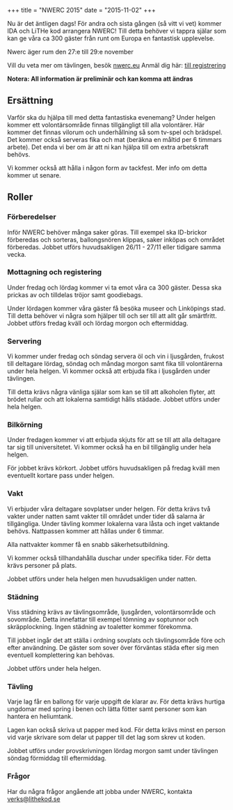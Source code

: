 +++
title = "NWERC 2015"
date  = "2015-11-02"
+++

Nu är det äntligen dags!
För andra och sista gången (så vitt vi vet) kommer IDA och LiTHe kod arrangera NWERC!
Till detta behöver vi tappra själar som kan ge våra ca 300 gäster från runt om Europa en fantastisk upplevelse.

Nwerc äger rum den 27:e till 29:e november

Vill du veta mer om tävlingen, besök [nwerc.eu](http://www.nwerc.eu/)
Anmäl dig här: [till registrering](https://docs.google.com/forms/d/14oMHhiOFVaeLS38A752UxP7-IYNVz3GrdXUeqwmdvNE/viewform?usp=send_form)


**Notera: All information är preliminär och kan komma att ändras**

## Ersättning
Varför ska du hjälpa till med detta fantastiska evenemang?
Under helgen kommer ett volontärsområde finnas tillgängligt till alla volontärer.
Här kommer det finnas vilorum och underhållning så som tv-spel och brädspel.
Det kommer också serveras fika och mat (beräkna en måltid per 6 timmars arbete).
Det enda vi ber om är att ni kan hjälpa till om extra arbetskraft behövs.


Vi kommer också att hålla i någon form av tackfest.
Mer info om detta kommer ut senare.

## Roller

### Förberedelser

Inför NWERC behöver många saker göras.
Till exempel ska ID-brickor förberedas och sorteras, ballongsnören klippas, saker inköpas och området förberedas.
Jobbet utförs huvudsakligen 26/11 - 27/11 eller tidigare samma vecka.

### Mottagning och registering
Under fredag och lördag kommer vi ta emot våra ca 300 gäster.
Dessa ska prickas av och tilldelas tröjor samt goodiebags.


Under lördagen kommer våra gäster få besöka museer och Linköpings stad.
Till detta behöver vi några som hjälper till och ser till att allt går smärtfritt.
Jobbet utförs fredag kväll och lördag morgon och eftermiddag.

### Servering

Vi kommer under fredag och söndag servera öl och vin i ljusgården, frukost till deltagare lördag, söndag och måndag morgon samt fika till volontärerna under hela helgen.
Vi kommer också att erbjuda fika i ljusgården under tävlingen.


Till detta krävs några vänliga själar som kan se till att alkoholen flyter, att brödet rullar och att lokalerna samtidigt hålls städade.
Jobbet utförs under hela helgen.

### Bilkörning

Under fredagen kommer vi att erbjuda skjuts för att se till att alla deltagare tar sig till universitetet.
Vi kommer också ha en bil tillgänglig under hela helgen.


För jobbet krävs körkort.
Jobbet utförs huvudsakligen på fredag kväll men eventuellt kortare pass under helgen.

### Vakt

Vi erbjuder våra deltagare sovplatser under helgen.
För detta krävs två vakter under natten samt vakter till området under tider då salarna är tillgängliga.
Under tävling kommer lokalerna vara låsta och inget vaktande behövs.
Nattpassen kommer att hållas under 6 timmar.

Alla nattvakter kommer få en snabb säkerhetsutbildning.

Vi kommer också tillhandahålla duschar under specifika tider.
För detta krävs personer på plats.

Jobbet utförs under hela helgen men huvudsakligen under natten.

### Städning

Viss städning krävs av tävlingsområde, ljusgården, volontärsområde och sovområde.
Detta innefattar till exempel tömning av soptunnor och skräpplockning.
Ingen städning av toaletter kommer förekomma.

Till jobbet ingår det att ställa i ordning sovplats och tävlingsområde före och efter användning.
De gäster som sover över förväntas städa efter sig men eventuell komplettering kan behövas.

Jobbet utförs under hela helgen.

### Tävling

Varje lag får en ballong för varje uppgift de klarar av.
För detta krävs hurtiga ungdomar med spring i benen och lätta fötter samt personer som kan hantera en heliumtank.

Lagen kan också skriva ut papper med kod. För detta krävs minst en person vid varje skrivare som delar ut papper till det lag som skrev ut koden.

Jobbet utförs under provskrivningen lördag morgon samt under tävlingen söndag förmiddag till eftermiddag.

### Frågor
Har du några frågor angående att jobba under NWERC, kontakta verks@lithekod.se
